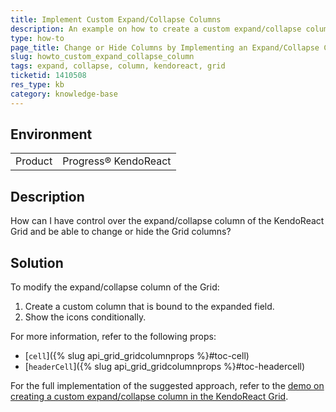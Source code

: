 ```yaml
---
title: Implement Custom Expand/Collapse Columns
description: An example on how to create a custom expand/collapse column in the KendoReact Grid.
type: how-to
page_title: Change or Hide Columns by Implementing an Expand/Collapse Column - KendoReact Grid
slug: howto_custom_expand_collapse_column
tags: expand, collapse, column, kendoreact, grid
ticketid: 1410508
res_type: kb
category: knowledge-base
---
```


## Environment

<table>
    <tbody>
	    <tr>
	    	<td>Product</td>
	    	<td>Progress® KendoReact</td>
	    </tr>
    </tbody>
</table>


## Description

How can I have control over the expand/collapse column of the KendoReact Grid and be able to change or hide the Grid columns?

## Solution

To modify the expand/collapse column of the Grid:

1. Create a custom column that is bound to the expanded field.
1. Show the icons conditionally.

For more information, refer to the following props:
* [`cell`]({% slug api_grid_gridcolumnprops %}#toc-cell)
* [`headerCell`]({% slug api_grid_gridcolumnprops %}#toc-headercell)

For the full implementation of the suggested approach, refer to the [demo on creating a custom expand/collapse column in the KendoReact Grid](https://stackblitz.com/edit/react-abh1id-pwtfuf?file=app/main.jsx).
